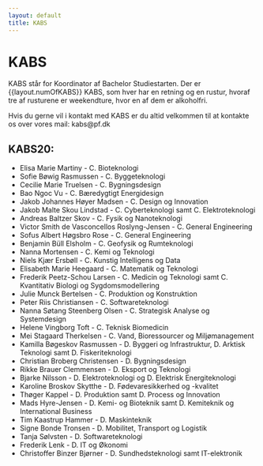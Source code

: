 ```yaml
---
layout: default
title: KABS
---
```


<h1>KABS</h1>

<p>KABS står for Koordinator af Bachelor Studiestarten. Der er {{layout.numOfKABS}} KABS, som hver har en retning og en rustur, hvoraf tre af rusturene er weekendture, hvor en af dem er alkoholfri. </p>
<p>Hvis du gerne vil i kontakt med KABS er du altid velkommen til at kontakte os over vores mail: kabs@pf.dk</p>

<h2>KABS20:</h2>

<ul>

<li>	Elisa Marie Martiny	-	C. Bioteknologi	</li>
<li>	Sofie Bøwig Rasmussen	-	C. Byggeteknologi	</li>
<li>	Cecilie Marie Truelsen	-	C. Bygningsdesign	</li>
<li>	Bao Ngoc Vu	-	C. Bæredygtigt Energidesign	</li>
<li>	Jakob Johannes Høyer Madsen	-	C. Design og Innovation	</li>
<li>	Jakob Malte Skou Lindstad	-	C. Cyberteknologi samt C. Elektroteknologi	</li>
<li>	Andreas Baltzer Skov	-	C. Fysik og Nanoteknologi	</li>
<li>	Victor Smith de Vasconcellos Roslyng-Jensen	-	C. General Engineering	</li>
<li>	Sofus Albert Høgsbro Rose	-	C. General Engineering	</li>
<li>	Benjamin Büll Elsholm	-	C. Geofysik og Rumteknologi	</li>
<li>	Nanna Mortensen	-	C. Kemi og Teknologi	</li>
<li>	Niels Kjær Ersbøll	-	C. Kunstig Intelligens og Data	</li>
<li>	Elisabeth Marie Heegaard	-	C. Matematik og Teknologi	</li>
<li>	Frederik Peetz-Schou Larsen	-	C. Medicin og Teknologi samt C. Kvantitativ Biologi og Sygdomsmodellering	</li>
<li>	Julie Munck Bertelsen	-	C. Produktion og Konstruktion	</li>
<li>	Peter Riis Christiansen	-	C. Softwareteknologi	</li>
<li>	Nanna Søtang Steenberg Olsen	-	C. Strategisk Analyse og Systemdesign	</li>
<li>	Helene Vingborg Toft		-	C. Teknisk Biomedicin	</li>
<li>	Mei Stagaard Therkelsen	-	C. Vand, Bioressourcer og Miljømanagement	</li>
<li>	Kamilla Bøgeskov Rasmussen	-	D. Byggeri og Infrastruktur, D. Arktisk Teknologi samt D. Fiskeriteknologi	<!-- Torp 2.0 #D. Fisk --> </li>
<li>	Christian Broberg Christensen	-	D. Bygningsdesign	</li>
<li>	Rikke Brauer Clemmensen		-	D. Eksport og Teknologi	</li>
<li>	Bjarke Nilsson	-	D. Elektroteknologi og D. Elektrisk Energiteknologi	</li>
<li>	Karoline Broskov Skytthe 	-	D. Fødevaresikkerhed og -kvalitet	</li>
<li>	Thøger Kappel	-	D. Produktion samt D. Process og Innovation	</li>
<li>	Mads Hyre-Jensen	-	D. Kemi- og Bioteknik samt D. Kemiteknik og International Business	</li>
<li>	Tim Kaastrup Hammer	-	D. Maskinteknik	</li>
<li>	Signe Bonde Tronsen	-	D. Mobilitet, Transport og Logistik	</li>
<li>	Tanja Sølvsten	-	D. Softwareteknologi	</li>
<li>	Frederik Lenk	-	D. IT og Økonomi	</li>
<li>	Christoffer Binzer Bjørner	-	D. Sundhedsteknologi samt IT-elektronik	</li>

</ul>
